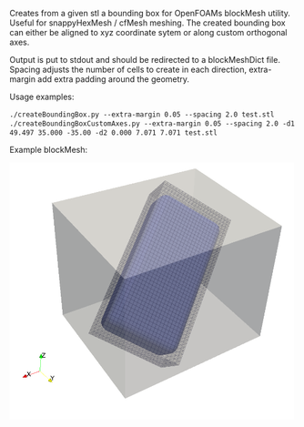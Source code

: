 Creates from a given stl a bounding box for OpenFOAMs blockMesh utility. Useful for snappyHexMesh / cfMesh meshing.
The created bounding box can either be aligned to xyz coordinate sytem or along custom orthogonal axes.

Output is put to stdout and should be redirected to a blockMeshDict file.
Spacing adjusts the number of cells to create in each direction, extra-margin add extra padding around the geometry.

Usage examples:
```
./createBoundingBox.py --extra-margin 0.05 --spacing 2.0 test.stl
./createBoundingBoxCustomAxes.py --extra-margin 0.05 --spacing 2.0 -d1 49.497 35.000 -35.00 -d2 0.000 7.071 7.071 test.stl 
```

Example blockMesh:

<img src=".doc/demo.png" alt="test.stl" width="500"/>
